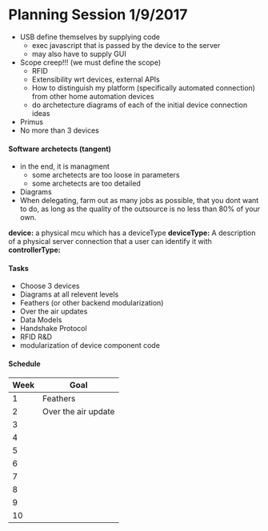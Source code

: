 # Planning Session 1/9/2017
- USB define themselves by supplying code
  - exec javascript that is passed by the device to the server
  - may also have to supply GUI
- Scope creep!!! (we must define the scope)
  - RFID 
  - Extensibility wrt devices, external APIs
  - How to distinguish my platform (specifically automated connection) from other home automation devices
  - do archetecture diagrams of each of the initial device connection ideas
- Primus
- No more than 3 devices

#### Software archetects (tangent)
  - in the end, it is managment
    - some archetects are too loose in parameters
    - some archetects are too detailed
  - Diagrams
  - When delegating, farm out as many jobs as possible, that you dont want to do, as long as the quality of the outsource is no less than 80% of your own.

**device:** a physical mcu which has a deviceType
**deviceType:** A description of a physical server connection that a user can identify it with
**controllerType:** 

#### Tasks
- Choose 3 devices
- Diagrams at all relevent levels
- Feathers (or other backend modularization)
- Over the air updates
- Data Models
- Handshake Protocol
- RFID R&D
- modularization of device component code

#### Schedule
Week | Goal 
--- | ---
1 | Feathers
2 | Over the air update
3 | 
4 | 
5 | 
6 | 
7 | 
8 | 
9 | 
10 | 
